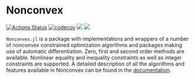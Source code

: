 # Nonconvex

[![Actions Status](https://github.com/mohamed82008/Nonconvex.jl/workflows/CI/badge.svg)](https://github.com/mohamed82008/Nonconvex.jl/actions)
[![codecov](https://codecov.io/gh/mohamed82008/Nonconvex.jl/branch/master/graph/badge.svg)](https://codecov.io/gh/mohamed82008/Nonconvex.jl)
[![](https://img.shields.io/badge/docs-stable-blue.svg)](https://mohamed82008.github.io/Nonconvex.jl/stable)
[![](https://img.shields.io/badge/docs-dev-blue.svg)](https://mohamed82008.github.io/Nonconvex.jl/dev)

`Nonconvex.jl` is a package with implementations and wrappers of a number of nonconvex constrained optimization algorithms and packages making use of automatic differentiation. Zero, first and second order methods are available. Nonlinear equality and inequality constraints as well as integer constraints are supported. A detailed description of all the algorithms and features available in Nonconvex can be found in the [documentation](https://mohamed82008.github.io/Nonconvex.jl/stable).
